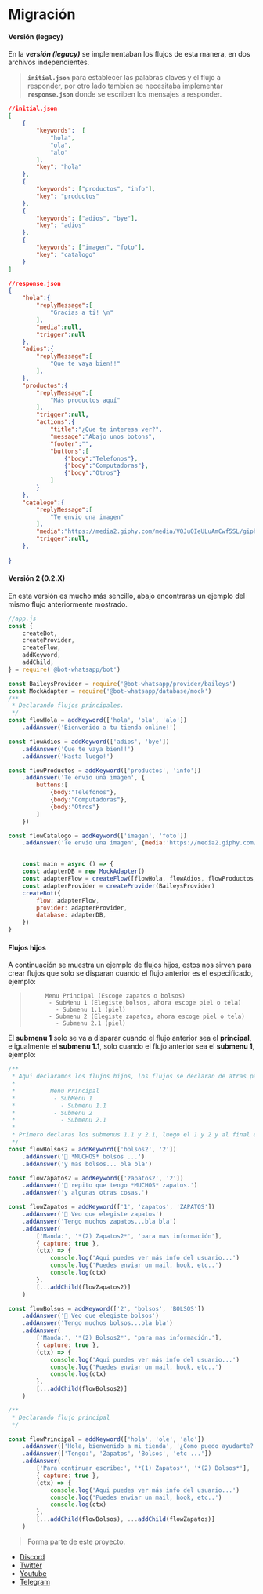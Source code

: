 # Migración 

#### Versión (legacy)

En la ***versión (legacy)*** se implementaban los flujos de esta manera, en dos archivos independientes.

> __`initial.json`__ para establecer las palabras claves y el flujo a responder, por otro lado tambien se necesitaba implementar 
> __`response.json`__ donde se escriben los mensajes a responder.

```json
//initial.json
[
    {
        "keywords":  [
            "hola",
            "ola",
            "alo"
        ],
        "key": "hola"
    },
    {
        "keywords": ["productos", "info"],
        "key": "productos"
    },
    {
        "keywords": ["adios", "bye"],
        "key": "adios"
    },
    {
        "keywords": ["imagen", "foto"],
        "key": "catalogo"
    }
]
```
```json
//response.json
{
    "hola":{
        "replyMessage":[
            "Gracias a ti! \n"
        ],
        "media":null,
        "trigger":null
    },
    "adios":{
        "replyMessage":[
            "Que te vaya bien!!"
        ],
    },
    "productos":{
        "replyMessage":[
            "Más productos aquí"
        ],
        "trigger":null,
        "actions":{
            "title":"¿Que te interesa ver?",
            "message":"Abajo unos botons",
            "footer":"",
            "buttons":[
                {"body":"Telefonos"},
                {"body":"Computadoras"},
                {"body":"Otros"}
            ]
        }
    },
    "catalogo":{
        "replyMessage":[
            "Te envio una imagen"
        ],
        "media":"https://media2.giphy.com/media/VQJu0IeULuAmCwf5SL/giphy.gif",
        "trigger":null,
    },
    
}

```

#### Versión 2 (0.2.X)

En esta versión es mucho más sencillo, abajo encontraras un ejemplo del mismo flujo anteriormente mostrado.

```js
//app.js
const {
    createBot,
    createProvider,
    createFlow,
    addKeyword,
    addChild,
} = require('@bot-whatsapp/bot')

const BaileysProvider = require('@bot-whatsapp/provider/baileys')
const MockAdapter = require('@bot-whatsapp/database/mock')
/**
 * Declarando flujos principales.
 */
const flowHola = addKeyword(['hola', 'ola', 'alo'])
    .addAnswer('Bienvenido a tu tienda online!')

const flowAdios = addKeyword(['adios', 'bye'])
    .addAnswer('Que te vaya bien!!')
    .addAnswer('Hasta luego!')

const flowProductos = addKeyword(['productos', 'info'])
    .addAnswer('Te envio una imagen', {
        buttons:[
            {body:"Telefonos"},
            {body:"Computadoras"},
            {body:"Otros"}
        ]
    })

const flowCatalogo = addKeyword(['imagen', 'foto'])
    .addAnswer('Te envio una imagen', {media:'https://media2.giphy.com/media/VQJu0IeULuAmCwf5SL/giphy.gif'})


    const main = async () => {
    const adapterDB = new MockAdapter()
    const adapterFlow = createFlow([flowHola, flowAdios, flowProductos, flowCatalogo])
    const adapterProvider = createProvider(BaileysProvider)
    createBot({
        flow: adapterFlow,
        provider: adapterProvider,
        database: adapterDB,
    })
}
```

#### Flujos hijos

A continuación se muestra un ejemplo de flujos hijos, estos nos sirven para crear flujos que solo se disparan cuando el flujo anterior es el especificado, ejemplo:

 >          Menu Principal (Escoge zapatos o bolsos)
 >           - SubMenu 1 (Elegiste bolsos, ahora escoge piel o tela)
 >             - Submenu 1.1 (piel)
 >           - Submenu 2 (Elegiste zapatos, ahora escoge piel o tela)
 >             - Submenu 2.1 (piel)

El __submenu 1__ solo se va a disparar cuando el flujo anterior sea el __principal__, e igualmente el __submenu 1.1__, solo cuando el flujo anterior sea el __submenu 1__, ejemplo:

```js
/**
 * Aqui declaramos los flujos hijos, los flujos se declaran de atras para adelante, es decir que si tienes un flujo de este tipo:
 *
 *          Menu Principal
 *           - SubMenu 1
 *             - Submenu 1.1
 *           - Submenu 2
 *             - Submenu 2.1
 *
 * Primero declaras los submenus 1.1 y 2.1, luego el 1 y 2 y al final el principal.
 */
const flowBolsos2 = addKeyword(['bolsos2', '2'])
    .addAnswer('🤯 *MUCHOS* bolsos ...')
    .addAnswer('y mas bolsos... bla bla')

const flowZapatos2 = addKeyword(['zapatos2', '2'])
    .addAnswer('🤯 repito que tengo *MUCHOS* zapatos.')
    .addAnswer('y algunas otras cosas.')

const flowZapatos = addKeyword(['1', 'zapatos', 'ZAPATOS'])
    .addAnswer('🤯 Veo que elegiste zapatos')
    .addAnswer('Tengo muchos zapatos...bla bla')
    .addAnswer(
        ['Manda:', '*(2) Zapatos2*', 'para mas información'],
        { capture: true },
        (ctx) => {
            console.log('Aqui puedes ver más info del usuario...')
            console.log('Puedes enviar un mail, hook, etc..')
            console.log(ctx)
        },
        [...addChild(flowZapatos2)]
    )

const flowBolsos = addKeyword(['2', 'bolsos', 'BOLSOS'])
    .addAnswer('🙌 Veo que elegiste bolsos')
    .addAnswer('Tengo muchos bolsos...bla bla')
    .addAnswer(
        ['Manda:', '*(2) Bolsos2*', 'para mas información.'],
        { capture: true },
        (ctx) => {
            console.log('Aqui puedes ver más info del usuario...')
            console.log('Puedes enviar un mail, hook, etc..')
            console.log(ctx)
        },
        [...addChild(flowBolsos2)]
    )

/**
 * Declarando flujo principal
 */

const flowPrincipal = addKeyword(['hola', 'ole', 'alo'])
    .addAnswer(['Hola, bienvenido a mi tienda', '¿Como puedo ayudarte?'])
    .addAnswer(['Tengo:', 'Zapatos', 'Bolsos', 'etc ...'])
    .addAnswer(
        ['Para continuar escribe:', '*(1) Zapatos*', '*(2) Bolsos*'],
        { capture: true },
        (ctx) => {
            console.log('Aqui puedes ver más info del usuario...')
            console.log('Puedes enviar un mail, hook, etc..')
            console.log(ctx)
        },
        [...addChild(flowBolsos), ...addChild(flowZapatos)]
    )
```


> Forma parte de este proyecto.

-   [Discord](https://link.codigoencasa.com/DISCORD)
-   [Twitter](https://twitter.com/leifermendez)
-   [Youtube](https://www.youtube.com/watch?v=5lEMCeWEJ8o&list=PL_WGMLcL4jzWPhdhcUyhbFU6bC0oJd2BR)
-   [Telegram](https://t.me/leifermendez)
